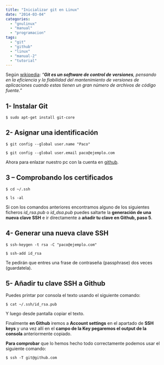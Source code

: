 ```yaml
---
title: "Inicializar git en Linux"
date: "2014-03-04"
categories: 
  - "gnulinux"
  - "manual"
  - "programacion"
tags: 
  - "git"
  - "github"
  - "linux"
  - "manual-2"
  - "tutorial"
---
```


Según [wikipedia](http://es.wikipedia.org/wiki/Git): _“**Git es un software de control de versiones**, pensando en la eficiencia y la fiabilidad del mantenimiento de versiones de aplicaciones cuando estas tienen un gran número de archivos de código fuente.”_

## 1- Instalar Git

```
$ sudo apt-get install git-core
```

## 2- Asignar una identificación

```
$ git config --global user.name "Paco"
```

```
$ git config --global user.email paco@ejemplo.com
```

Ahora para enlazar nuestro pc con la cuenta en [github](https://github.com/).

## 3 – Comprobando los certificados

```
$ cd ~/.ssh
```

```
$ ls -al
```

Si con los comandos anteriores encontramos alguno de los siguientes ficheros _id\_rsa.pub_ o _id\_dsa.pub_ puedes saltarte la **generación de una nueva clave SSH** e ir directamente a **añadir tu clave en Github, paso 5**.

## 4- Generar una nueva clave SSH

```
$ ssh-keygen -t rsa -C "paco@ejemplo.com"
```

```
$ ssh-add id_rsa
```

Te pedirán que entres una frase de contraseña (passphrase) dos veces (guardatela).

## 5- Añadir tu clave SSH a Github

Puedes printar por consola el texto usando el siguiente comando:

```
$ cat ~/.ssh/id_rsa.pub
```

Y luego desde pantalla copiar el texto.

Finalmente **en Github** iremos a **Account settings** en el apartado de **SSH keys** y una vez allí en el **campo de la Key pegaremos el output de la consola** anteriormente copiado.

**Para comprobar** que lo hemos hecho todo correctamente podemos usar el siguiente comando:

```
$ ssh -T git@github.com
```
